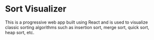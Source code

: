 # Sort Visualizer

This is a progressive web app built using React and is used to visualize classic sorting algorithms such as insertion sort, merge sort, quick sort, heap sort, etc.

